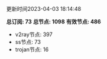 更新时间2023-04-03 18:14:48

**总订阅: 73**
**总节点: 1098**
**有效节点: 486**
- v2ray节点: 397
- ss节点: 73
- trojan节点: 16

